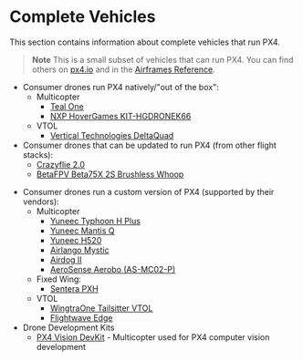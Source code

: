 # Complete Vehicles

This section contains information about complete vehicles that run PX4.

> **Note** This is a small subset of vehicles that can run PX4. 
  You can find others on [px4.io](https://px4.io/technology/airframes/) and in the [Airframes Reference](../airframes/airframe_reference.md).

- Consumer drones run PX4 natively/"out of the box":
  * Multicopter
    * [Teal One](https://tealdrones.com/teal-one/)
    * [NXP HoverGames KIT-HGDRONEK66](https://www.nxp.com/KIT-HGDRONEK66) 
  * VTOL
    * [Vertical Technologies DeltaQuad](https://px4.io/portfolio/deltaquad-vtol/)
- Consumer drones that can be updated to run PX4 (from other flight stacks):
  * [Crazyflie 2.0](../complete_vehicles/crazyflie2.md)
  * [BetaFPV Beta75X 2S Brushless Whoop](../complete_vehicles/betafpv_beta75x.md)
<!--  Whole-vehicle hardware reference platforms that use PX4: -->
- Consumer drones run a custom version of PX4 (supported by their vendors):
  * Multicopter
    * [Yuneec Typhoon H Plus](https://us.yuneec.com/typhoon-h-plus)
    * [Yuneec Mantis Q](https://px4.io/portfolio/yuneec-mantis-q/)
    * [Yuneec H520](https://px4.io/portfolio/yuneec-h520-hexacopter/)
    * [Airlango Mystic](http://airlango.com/products/)
    * [Airdog II](https://px4.io/portfolio/airdog-ii/)
    * [AeroSense Aerobo (AS-MC02-P)](https://px4.io/portfolio/aerosense-aerobo/)
  * Fixed Wing:
    * [Sentera PXH](https://px4.io/portfolio/sentera-phx/)
  * VTOL
    * [WingtraOne Tailsitter VTOL](https://px4.io/portfolio/wingtraone-tailsitter-vtol/)
    * [Flightwave Edge](https://px4.io/portfolio/flywave-edge/)
- Drone Development Kits
  * [PX4 Vision DevKit](../complete_vehicles/px4_vision_kit.md) - Multicopter used for PX4 computer vision development
